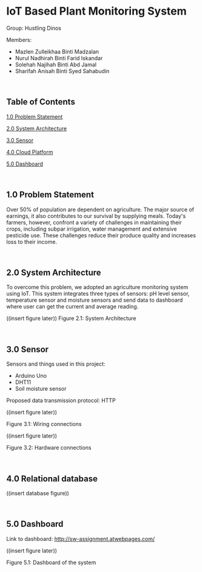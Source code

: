 # IoT Based Plant Monitoring System

Group: Hustling Dinos

Members:
-  Mazlen Zulleikhaa Binti Madzalan
- Nurul Nadhirah Binti Farid Iskandar
- Solehah Najihah Binti Abd Jamal
- Sharifah Anisah Binti Syed Sahabudin

<br>

## Table of Contents

[1.0 Problem Statement](#10-problem-statement)
      
[2.0 System Architecture](#20-system-architecture)

[3.0 Sensor](#30-sensor)

[4.0 Cloud Platform](#40-cloud-platform)

[5.0 Dashboard](#50-dashboard)

<br>

## 1.0 Problem Statement 

Over 50% of population are dependent on agriculture. The major source of earnings, it also contributes to our survival by supplying meals. Today's farmers, however, confront a variety of challenges in maintaining their crops, including subpar irrigation, water management and extensive pesticide use. These challenges reduce their produce quality and increases loss to their income.

<br>

## 2.0 System Architecture

To overcome this problem, we adopted an agriculture monitoring system using IoT.  This system integrates three types of sensors: pH level sensor, temperature sensor and moisture sensors and send data to dashboard where user can get the current and average reading. 

((insert figure later))
Figure 2.1: System Architecture

<br>

## 3.0 Sensor
Sensors and things used in this project:
- Arduino Uno
- DHT11
- Soil moisture sensor

Proposed data transmission protocol: HTTP

((insert figure later))

Figure 3.1: Wiring connections


((insert figure later))

Figure 3.2: Hardware connections

<br>

## 4.0 Relational database

((insert database figure)) 

<br>

## 5.0 Dashboard

Link to dashboard: http://sw-assignment.atwebpages.com/

((insert figure later))

Figure 5.1: Dashboard of the system
